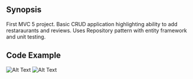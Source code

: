 ## Synopsis

First MVC 5 project.  Basic CRUD application highlighting ability to add restaraurants and reviews.  Uses Repository pattern with entity framework and unit testing.

## Code Example

![Alt Text](/vid/vid1.gif)
![Alt Text](/vid/vid2.gif)

